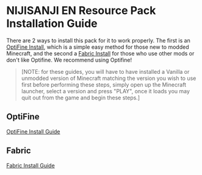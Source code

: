 # NIJISANJI EN Resource Pack Installation Guide

There are 2 ways to install this pack for it to work properly. The first is an [OptiFine Install](https://github.com/NBeeCC/NIJI-EN-OSRP-GUIDE/blob/main/OptiFine_Guide.md), which is a simple easy method for those new to modded Minecraft, and the second a [Fabric Install](https://github.com/NBeeCC/NIJI-EN-OSRP-GUIDE/blob/main/Fabric_Guide.md) for those who use other mods or don't like Optifine. We recommend using Optifine! 

>[NOTE: for these guides, you will have to have installed a Vanilla or unmodded version of Minecraft matching the version you wish to use first before performing these steps, simply open up the Minecraft launcher, select a version and press "PLAY", once it loads you may quit out from the game and begin these steps.]

## OptiFine

[OptiFine Install Guide]([Optifine_Guide.md](https://github.com/NBeeCC/NIJI-EN-OSRP-GUIDE/blob/main/OptiFine_Guide.md)https://github.com/NBeeCC/NIJI-EN-OSRP-GUIDE/blob/main/OptiFine_Guide.md)

## Fabric

[Fabric Install Guide]([Fabric_Guide.md](https://github.com/NBeeCC/NIJI-EN-OSRP-GUIDE/blob/main/Fabric_Guide.md)https://github.com/NBeeCC/NIJI-EN-OSRP-GUIDE/blob/main/Fabric_Guide.md)
